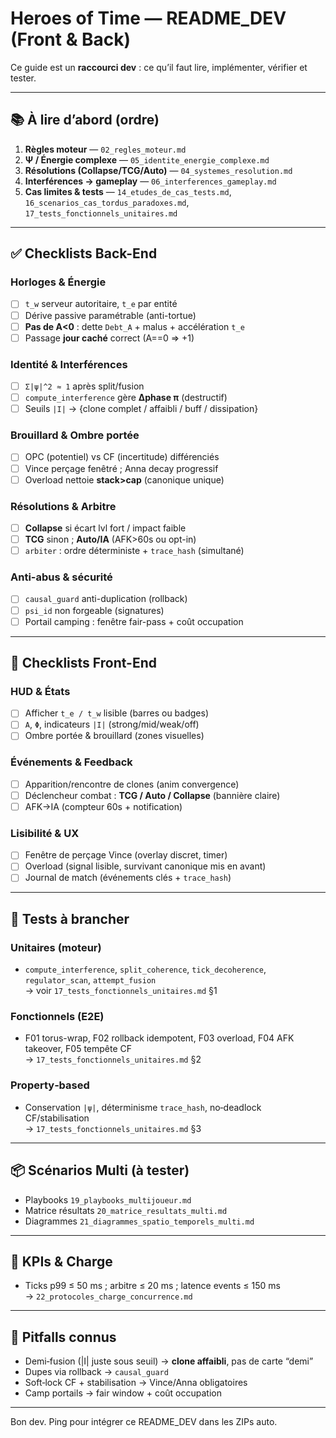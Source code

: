 # Heroes of Time — README_DEV (Front & Back)

Ce guide est un **raccourci dev** : ce qu’il faut lire, implémenter, vérifier et tester.

---

## 📚 À lire d’abord (ordre)
1. **Règles moteur** — `02_regles_moteur.md`
2. **Ψ / Énergie complexe** — `05_identite_energie_complexe.md`
3. **Résolutions (Collapse/TCG/Auto)** — `04_systemes_resolution.md`
4. **Interférences → gameplay** — `06_interferences_gameplay.md`
5. **Cas limites & tests** — `14_etudes_de_cas_tests.md`, `16_scenarios_cas_tordus_paradoxes.md`, `17_tests_fonctionnels_unitaires.md`

---

## ✅ Checklists Back-End

### Horloges & Énergie
- [ ] `t_w` serveur autoritaire, `t_e` par entité
- [ ] Dérive passive paramétrable (anti-tortue)
- [ ] **Pas de A<0** : dette `Debt_A` + malus + accélération `t_e`
- [ ] Passage **jour caché** correct (A==0 ⇒ +1)

### Identité & Interférences
- [ ] `Σ|ψ|^2 ≈ 1` après split/fusion
- [ ] `compute_interference` gère **Δphase π** (destructif)
- [ ] Seuils `|I|` → {clone complet / affaibli / buff / dissipation}

### Brouillard & Ombre portée
- [ ] OPC (potentiel) vs CF (incertitude) différenciés
- [ ] Vince perçage fenêtré ; Anna decay progressif
- [ ] Overload nettoie **stack>cap** (canonique unique)

### Résolutions & Arbitre
- [ ] **Collapse** si écart lvl fort / impact faible
- [ ] **TCG** sinon ; **Auto/IA** (AFK>60s ou opt-in)
- [ ] `arbiter` : ordre déterministe + `trace_hash` (simultané)

### Anti-abus & sécurité
- [ ] `causal_guard` anti-duplication (rollback)
- [ ] `psi_id` non forgeable (signatures)
- [ ] Portail camping : fenêtre fair-pass + coût occupation

---

## 🎨 Checklists Front-End

### HUD & États
- [ ] Afficher `t_e / t_w` lisible (barres ou badges)
- [ ] `A`, `Φ`, indicateurs `|I|` (strong/mid/weak/off)
- [ ] Ombre portée & brouillard (zones visuelles)

### Événements & Feedback
- [ ] Apparition/rencontre de clones (anim convergence)
- [ ] Déclencheur combat : **TCG / Auto / Collapse** (bannière claire)
- [ ] AFK→IA (compteur 60s + notification)

### Lisibilité & UX
- [ ] Fenêtre de perçage Vince (overlay discret, timer)
- [ ] Overload (signal lisible, survivant canonique mis en avant)
- [ ] Journal de match (événements clés + `trace_hash`)

---

## 🧪 Tests à brancher

### Unitaires (moteur)
- `compute_interference`, `split_coherence`, `tick_decoherence`,
  `regulator_scan`, `attempt_fusion`  
→ voir `17_tests_fonctionnels_unitaires.md` §1

### Fonctionnels (E2E)
- F01 torus-wrap, F02 rollback idempotent, F03 overload, F04 AFK takeover, F05 tempête CF  
→ `17_tests_fonctionnels_unitaires.md` §2

### Property‑based
- Conservation `|ψ|`, déterminisme `trace_hash`, no‑deadlock CF/stabilisation  
→ `17_tests_fonctionnels_unitaires.md` §3

---

## 📦 Scénarios Multi (à tester)
- Playbooks `19_playbooks_multijoueur.md`
- Matrice résultats `20_matrice_resultats_multi.md`
- Diagrammes `21_diagrammes_spatio_temporels_multi.md`

---

## 📌 KPIs & Charge
- Ticks p99 ≤ 50 ms ; arbitre ≤ 20 ms ; latence events ≤ 150 ms  
→ `22_protocoles_charge_concurrence.md`

---

## 🧯 Pitfalls connus
- Demi‑fusion (|I| juste sous seuil) → **clone affaibli**, pas de carte “demi”
- Dupes via rollback → `causal_guard`
- Soft‑lock CF + stabilisation → Vince/Anna obligatoires
- Camp portails → fair window + coût occupation

---

Bon dev. Ping pour intégrer ce README_DEV dans les ZIPs auto.
